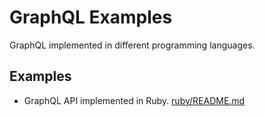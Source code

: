 # GraphQL Examples

GraphQL implemented in different programming languages.

## Examples

- GraphQL API implemented in Ruby. [ruby/README.md](ruby/README.md)
